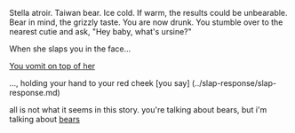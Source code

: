 Stella atroir.
Taiwan bear.
Ice cold. If warm, the results could be unbearable.
Bear in mind, the grizzly taste.
You are now drunk. You stumble over to the nearest cutie and ask, "Hey baby, what's ursine?"

When she slaps you in the face...

[You vomit on top of her](../vomit/vomit.md)

..., holding your hand to your red cheek [you say] (../slap-response/slap-response.md)

all is not what it seems in this story.
you're talking about bears, but i'm talking about 
[bears](https://twitter.com/ChicagoBears?ref_src=twsrc%5Egoogle%7Ctwcamp%5Eserp%7Ctwgr%5Eauthor)
